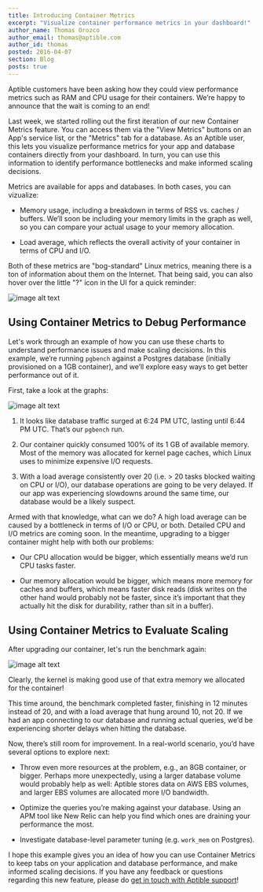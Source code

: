 ```yaml
---
title: Introducing Container Metrics
excerpt: "Visualize container performance metrics in your dashboard!"
author_name: Thomas Orozco
author_email: thomas@aptible.com
author_id: thomas
posted: 2016-04-07
section: Blog
posts: true
---
```


Aptible customers have been asking how they could view performance metrics such as RAM and CPU usage for their containers. We’re happy to announce that the wait is coming to an end!

Last week, we started rolling out the first iteration of our new Container Metrics feature. You can access them via the "View Metrics" buttons on an App's service list, or the "Metrics" tab for a database. As an Aptible user, this lets you visualize performance metrics for your app and database containers directly from your dashboard. In turn, you can use this information to identify performance bottlenecks and make informed scaling decisions.

Metrics are available for apps and databases. In both cases, you can vizualize:

  * Memory usage, including a breakdown in terms of RSS vs. caches / buffers. We’ll soon be including your memory limits in the graph as well, so you can compare your actual usage to your memory allocation.

  * Load average, which reflects the overall activity of your container in terms of CPU and I/O.

Both of these metrics are "bog-standard" Linux metrics, meaning there is a ton of information about them on the Internet. That being said, you can also hover over the little "?" icon in the UI for a quick reminder:

![image alt text][0]

## Using Container Metrics to Debug Performance
Let's work through an example of how you can use these charts to understand performance issues and make scaling decisions. In this example, we’re running `pgbench` against a Postgres database (initially provisioned on a 1GB container), and we’ll explore easy ways to get better performance out of it.

First, take a look at the graphs:

![image alt text][1]

  1. It looks like database traffic surged at 6:24 PM UTC, lasting until 6:44 PM UTC. That’s our `pgbench` run.

  2. Our container quickly consumed 100% of its 1 GB of available memory. Most of the memory was allocated for kernel page caches, which Linux uses to minimize expensive I/O requests.

  3. With a load average consistently over 20 (i.e. > 20 tasks blocked waiting on CPU or I/O), our database operations are going to be very delayed. If our app was experiencing slowdowns around the same time, our database would be a likely suspect.

Armed with that knowledge, what can we do? A high load average can be caused by a bottleneck in terms of I/O or CPU, or both. Detailed CPU and I/O metrics are coming soon. In the meantime, upgrading to a bigger container might help with both our problems:

  * Our CPU allocation would be bigger, which essentially means we’d run CPU tasks faster.

  * Our memory allocation would be bigger, which means more memory for caches and buffers, which means faster disk reads (disk writes on the other hand would probably not be faster, since it’s important that they actually hit the disk for durability, rather than sit in a buffer).

## Using Container Metrics to Evaluate Scaling
After upgrading our container, let's run the benchmark again:

![image alt text][2]

Clearly, the kernel is making good use of that extra memory we allocated for the container!

This time around, the benchmark completed faster, finishing in 12 minutes instead of 20, and with a load average that hung around 10, not 20. If we had an app connecting to our database and running actual queries, we’d be experiencing shorter delays when hitting the database.

Now, there’s still room for improvement. In a real-world scenario, you’d have several options to explore next:

  * Throw even more resources at the problem, e.g., an 8GB container, or bigger. Perhaps more unexpectedly, using a larger database volume would probably help as well: Aptible stores data on AWS EBS volumes, and larger EBS volumes are allocated more I/O bandwidth.

  * Optimize the queries you’re making against your database. Using an APM tool like New Relic can help you find which ones are draining your performance the most.

  * Investigate database-level parameter tuning (e.g. `work_mem` on Postgres). 

I hope this example gives you an idea of how you can use Container Metrics to keep tabs on your application and database performance, and make informed scaling decisions. If you have any feedback or questions regarding this new feature, please do [get in touch with Aptible support][3]!

  [0]: /blog/assets/introducing-container-metrics/memory.png
  [1]: /blog/assets/introducing-container-metrics/ui.png
  [2]: /blog/assets/introducing-container-metrics/scaling.png
  [3]: http://contact.aptible.com

